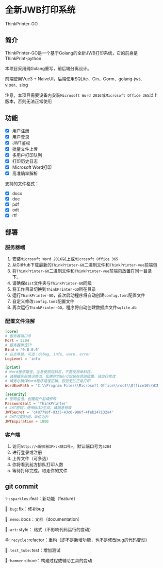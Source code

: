# 全新JWB打印系统

ThinkPrinter-GO

## 简介

ThinkPrinter-GO是一个基于Golang的全新JWB打印系统，它的前身是ThinkPrint-python

本项目采用纯Golang重写，前后端分离设计。

前端使用Vue3 + NaiveUI，后端使用SQLite、Gin、Gorm、golang-jwt、viper、slog

注意，本项目需要设备内安装``Microsoft Word 2016``或``Microsoft Office 365``以上版本，否则无法正常使用

## 功能

- [x] 用户注册
- [x] 用户登录
- [x] JWT鉴权
- [x] 批量文件上传
- [x] 多用户打印队列
- [x] 打印历史日志
- [x] Microsoft Word打印
- [x] 高准确率解析

支持的文件格式：
- [x] docx
- [x] doc
- [x] pdf
- [x] odt
- [x] rtf

## 部署

### 服务器端

1. 安装``Microsoft Word 2016``以上或``Microsoft Office 365``
2. 从GitHub下载最新的``ThinkPrinter-GO``二进制文件和``ThinkPrinter-vue``前端包
3. 将``ThinkPrinter-GO``二进制文件和``ThinkPrinter-vue``前端包放置在同一目录下。
4. 请确保``dist``文件夹与``ThinkPrinter-GO``同级
5. 将工作目录切换到``ThinkPrinter-GO``所在目录
6. 运行``ThinkPrinter-GO``，首次启动程序将自动创建``config.toml``配置文件
7. 自定义修改``config.toml``配置文件
8. 再次运行``ThinkPrinter-GO``，程序将自动创建数据库文件``sqlite.db``

### 配置文件注解

````toml
[core]
# 服务器端口号
Port = 5204
# 服务器绑定IP
Bind = '0.0.0.0'
# 日志等级，可选：debug, info, warn, error
LogLevel = 'info'

[print]
# Word程序路径，注意使用双斜杠，不要使用单斜杠。
# 请根据实际情况修改，如果你的Word安装在其他位置，请自行修改
# 请务必确保Word程序路径正确，否则无法正常打印
WordExePath = 'C:\\Program Files\\Microsoft Office\\root\\Office16\\WINWORD.EXE'

[security]
# 密码盐值，创建用户前请修改
PasswordSalt = 'ThinkPrinter'
# JWT密钥，使用UUID生成，请随意修改
JWTSecret = 'c487798f-0335-43c0-906f-4feb247132a4'
# JWT过期时间，单位为秒
JWTExpiration = 1800
````

### 客户端

1. 访问``http://<服务器IP>:<端口号>``，默认端口号为``5204``
2. 进行登录或注册
3. 上传文件（可多选）
4. 你将看到前方排队打印人数
5. 等待打印完成，取走你的文件

## git commit

✨`:sparkles:`feat：新功能（feature）

🐛`:bug:`fix：修补bug

📝`:memo:`docs：文档（documentation）

🎨`:art:`style： 格式（不影响代码运行的变动）

♻️`:recycle:`refactor：重构（即不是新增功能，也不是修改bug的代码变动）

🧪`:test_tube:`test：增加测试

🔨`:hammer:`chore：构建过程或辅助工具的变动
